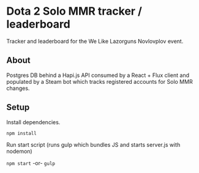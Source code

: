 # Dota 2 Solo MMR tracker / leaderboard
Tracker and leaderboard for the We Like Lazorguns Novlovplov event.

## About
Postgres DB behind a Hapi.js API consumed by a React + Flux client and populated by a Steam bot which tracks registered accounts for Solo MMR changes.

## Setup
Install dependencies.

`npm install`

Run start script (runs gulp which bundles JS and starts server.js with nodemon)

`npm start` -or- `gulp`
